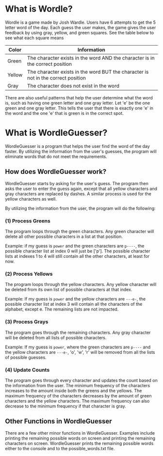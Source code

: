 # What is Wordle?

Wordle is a game made by Josh Wardle. Users have 6 attempts to get the 5 letter word of the day. Each guess the user makes, the game gives the user feedback by using gray, yellow, and green squares. See the table below to see what each square means

| Color  | Information                                                  |
| ------ | ------------------------------------------------------------ |
| Green  | The character exists in the word AND the character is in the correct position |
| Yellow | The character exists in the word BUT the character is not in the correct position |
| Gray   | The character does not exist in the word                     |

There are also useful patterns that help the user determine what the word is, such as having one green letter and one gray letter. Let 'e' be the one green and one gray letter. This tells the user that there is exactly one 'e' in the word and the one 'e' that is green is in the correct spot. 



# What is WordleGuesser?

WordleGuesser is a program that helps the user find the word of the day faster. By utilizing the information from the user's guesses, the program will eliminate words that do not meet the requirements. 



## How does WordleGuesser work?

WordleGuesser starts by asking for the user's guess. The program then asks the user to enter the guess again, except that all yellow characters and gray characters are replaced by dashes. A similar process is used for the yellow characters as well. 

By utilizing the information from the user, the program will do the following:



### (1) Process Greens

The program loops through the green characters. Any green character will delete all other possible characters in a list at that position. 

Example: if my guess is `power` and the green characters are `p----`, the possible character list at index 0 will just be ['p']. The possible character lists at indexes 1 to 4 will still contain all the other characters, at least for now.



### (2) Process Yellows

The program loops through the yellow characters. Any yellow character will be deleted from its own list of possible characters at that index. 

Example: If my guess is `power` and the yellow characters are `---e-`, the possible character list at index 3 will contain all the characters of the alphabet, except e. The remaining lists are not impacted.



### (3) Process Grays

The program goes through the remaining characters. Any gray character will be deleted from all lists of possible characters.

Example: If my guess is `power`, where the green characters are `p----` and the yellow characters are `---e-`, 'o', 'w', 'r' will be removed from all the lists of possible guesses.



### (4) Update Counts

The program goes through every character and updates the count based on the information from the user. The minimum frequency of the characters increases to the amount inside both the greens and the yellows. The maximum frequency of the characters decreases by the amount of green characters and the yellow characters. The maximum frequency can also decrease to the minimum frequency if that character is gray. 



## Other Functions in WordleGuesser

There are a few other minor functions in WordleGuesser. Examples include printing the remaining possible words on screen and printing the remaining characters on screen. WordleGuesser prints the remaining possible words either to the console and to the possible_words.txt file. 

